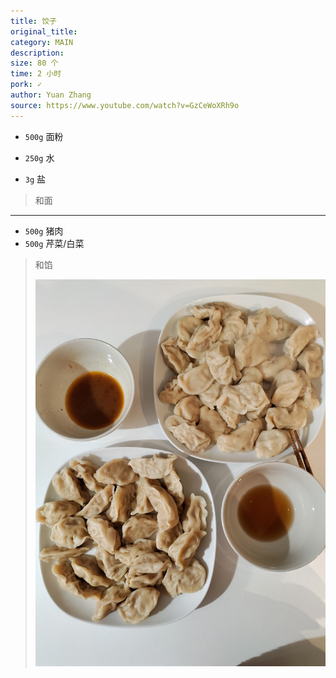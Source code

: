 ```yaml
---
title: 饺子
original_title: 
category: MAIN
description: 
size: 80 个
time: 2 小时 
pork: ✓
author: Yuan Zhang
source: https://www.youtube.com/watch?v=GzCeWoXRh9o 
---
```


* `500g` 面粉

* `250g` 水
* `3g` 盐 

> 和面

---

* `500g` 猪肉
* `500g` 芹菜/白菜

> 和馅
>
> 
>
> ![](./assets/photos/jiaozi_2024.12.22.jpg)


